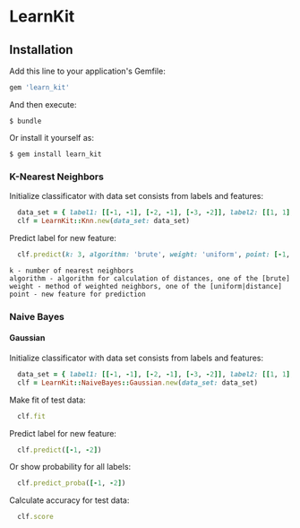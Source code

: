 # LearnKit


## Installation

Add this line to your application's Gemfile:

```ruby
gem 'learn_kit'
```

And then execute:

    $ bundle

Or install it yourself as:

    $ gem install learn_kit

### K-Nearest Neighbors

Initialize classificator with data set consists from labels and features:

```ruby
  data_set = { label1: [[-1, -1], [-2, -1], [-3, -2]], label2: [[1, 1], [2, 1], [3, 2], [-2, -2]] }
  clf = LearnKit::Knn.new(data_set: data_set)
```

Predict label for new feature:

```ruby
  clf.predict(k: 3, algorithm: 'brute', weight: 'uniform', point: [-1, -2])
```
    k - number of nearest neighbors
    algorithm - algorithm for calculation of distances, one of the [brute]
    weight - method of weighted neighbors, one of the [uniform|distance]
    point - new feature for prediction

### Naive Bayes

#### Gaussian

Initialize classificator with data set consists from labels and features:

```ruby
  data_set = { label1: [[-1, -1], [-2, -1], [-3, -2]], label2: [[1, 1], [2, 1], [3, 2], [-2, -2]] }
  clf = LearnKit::NaiveBayes::Gaussian.new(data_set: data_set)
```

Make fit of test data:

```ruby
  clf.fit
```

Predict label for new feature:

```ruby
  clf.predict([-1, -2])
```

Or show probability for all labels:

```ruby
  clf.predict_proba([-1, -2])
```

Calculate accuracy for test data:

```ruby
  clf.score
```
